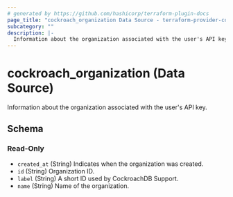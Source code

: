 ```yaml
---
# generated by https://github.com/hashicorp/terraform-plugin-docs
page_title: "cockroach_organization Data Source - terraform-provider-cockroach"
subcategory: ""
description: |-
  Information about the organization associated with the user's API key.
---
```


# cockroach_organization (Data Source)

Information about the organization associated with the user's API key.



<!-- schema generated by tfplugindocs -->
## Schema

### Read-Only

- `created_at` (String) Indicates when the organization was created.
- `id` (String) Organization ID.
- `label` (String) A short ID used by CockroachDB Support.
- `name` (String) Name of the organization.
